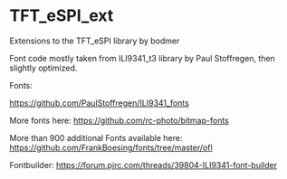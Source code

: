 # TFT_eSPI_ext
Extensions to the TFT_eSPI library by bodmer


Font code mostly taken from ILI9341_t3 library by Paul Stoffregen,
then slightly optimized.

Fonts:

https://github.com/PaulStoffregen/ILI9341_fonts

More fonts here:
https://github.com/rc-photo/bitmap-fonts

More than 900 additional Fonts available here:
https://github.com/FrankBoesing/fonts/tree/master/ofl

Fontbuilder:
https://forum.pjrc.com/threads/39804-ILI9341-font-builder


